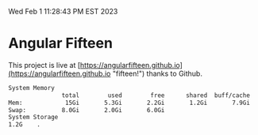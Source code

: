 Wed Feb  1 11:28:43 PM EST 2023

# Angular Fifteen


This project is live at [https://angularfifteen.github.io](https://angularfifteen.github.io "fifteen!") thanks to Github.

```bash
System Memory
               total        used        free      shared  buff/cache   available
Mem:            15Gi       5.3Gi       2.2Gi       1.2Gi       7.9Gi       8.5Gi
Swap:          8.0Gi       2.0Gi       6.0Gi
System Storage
1.2G	.
